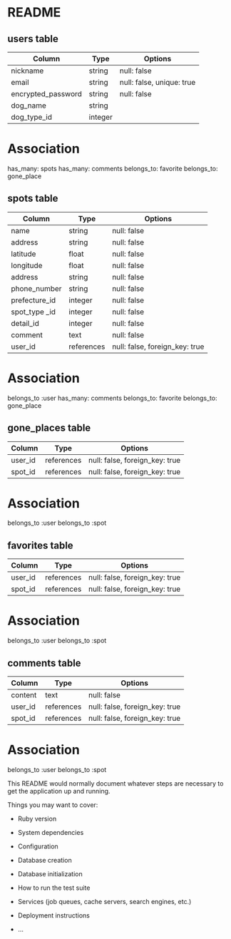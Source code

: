 # README

## users table
|Column            |Type    |Options                   |
|------------------|--------|--------------------------|
|nickname          |string  |null: false               |
|email             |string  |null: false, unique: true |
|encrypted_password|string  |null: false               |
|dog_name          |string  |                          |
|dog_type_id       |integer |                          |

# Association
has_many: spots
has_many: comments
belongs_to: favorite
belongs_to: gone_place

## spots table
|Column            |Type    |Options                   |
|------------------|--------|--------------------------|
|name              |string  |null: false               |
|address           |string  |null: false               |
|latitude          |float   |null: false               |
|longitude         |float   |null: false               |
|address           |string  |null: false               |
|phone_number      |string  |null: false               |
|prefecture_id     |integer |null: false               |
|spot_type _id     |integer |null: false               |
|detail_id         |integer |null: false               |
|comment           |text    |null: false               |
|user_id           |references|null: false, foreign_key: true|

# Association
belongs_to :user
has_many: comments
belongs_to: favorite
belongs_to: gone_place

## gone_places table
|Column            |Type        |Options                        |
|------------------|------------|-------------------------------|
|user_id           |references  |null: false, foreign_key: true |
|spot_id           |references  |null: false, foreign_key: true |

# Association
belongs_to :user
belongs_to :spot


## favorites table
|Column            |Type        |Options                        |
|------------------|------------|-------------------------------|
|user_id           |references  |null: false, foreign_key: true |
|spot_id           |references  |null: false, foreign_key: true |

# Association
belongs_to :user
belongs_to :spot

## comments table
|Column            |Type        |Options                        |
|------------------|------------|-------------------------------|
|content           |text        |null: false                    |
|user_id           |references  |null: false, foreign_key: true |
|spot_id           |references  |null: false, foreign_key: true |

# Association
belongs_to :user
belongs_to :spot


This README would normally document whatever steps are necessary to get the
application up and running.

Things you may want to cover:

* Ruby version

* System dependencies

* Configuration

* Database creation

* Database initialization

* How to run the test suite

* Services (job queues, cache servers, search engines, etc.)

* Deployment instructions

* ...
